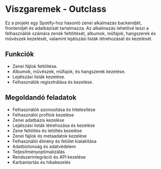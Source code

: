 # Viszgaremek - Outclass

Ez a projekt egy Spotify-hoz hasonló zenei alkalmazás backendjét, frontendjét és adatbázisát tartalmazza. Az alkalmazás lehetővé teszi a felhasználók számára zenék feltöltését, albumok, műfajok, hangszerek és művészek kezelését, valamint lejátszási listák létrehozását és kezelését.

## Funkciók

- Zenei fájlok feltöltése.
- Albumok, művészek, műfajok, és hangszerek kezelése.
- Lejátszási listák kezelése.
- Felhasználók regisztrálása és kezelése.

## Megoldandó feladatok

- Felhasználók azonosítása és hitelesítése
- Felhasználói profilok kezelése
- Zenei adatbázis kezelése
- Lejátszási listák létrehozása és kezelése
- Zene feltöltés és letöltés kezelése
- Zenei fájlok és metaadatok kezelése
- Felhasználói élmény és felület kialakítása
- Adatbiztonság és adatvédelem
- Teljesítményoptimalizálás
- Rendszerintegráció és API kezelése
- Karbantartás és hibakezelés
